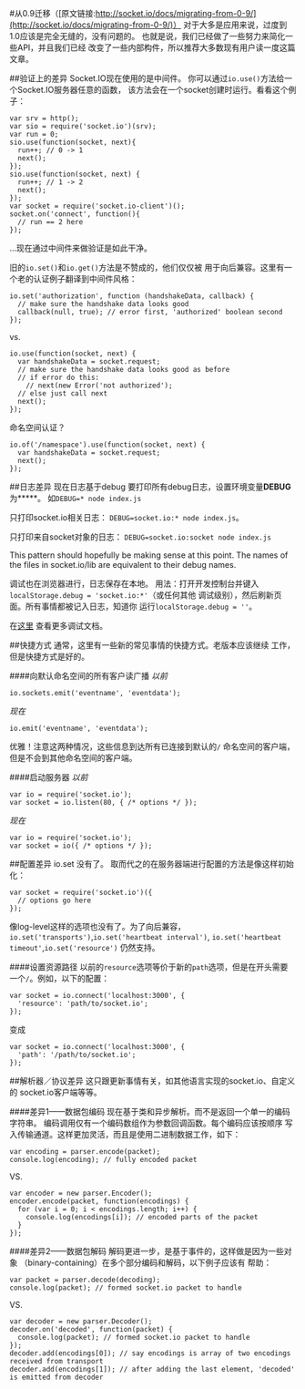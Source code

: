 #从0.9迁移（[原文链接:http://socket.io/docs/migrating-from-0-9/](http://socket.io/docs/migrating-from-0-9/)）
对于大多是应用来说，过度到1.0应该是完全无缝的，没有问题的。
也就是说，我们已经做了一些努力来简化一些API，并且我们已经
改变了一些内部构件，所以推荐大多数现有用户读一度这篇文章。

##验证上的差异
Socket.IO现在使用的是中间件。
你可以通过`io.use()`方法给一个Socket.IO服务器任意的函数，
该方法会在一个socket创建时运行。看看这个例子：

    var srv = http();
    var sio = require('socket.io')(srv);
    var run = 0;
    sio.use(function(socket, next){
      run++; // 0 -> 1
      next();
    });
    sio.use(function(socket, next) {
      run++; // 1 -> 2
      next();
    });
    var socket = require('socket.io-client')();
    socket.on('connect', function(){
      // run == 2 here
    });
…现在通过中间件来做验证是如此干净。

旧的`io.set()`和`io.get()`方法是不赞成的，他们仅仅被
用于向后兼容。这里有一个老的认证例子翻译到中间件风格：

    io.set('authorization', function (handshakeData, callback) {
      // make sure the handshake data looks good
      callback(null, true); // error first, 'authorized' boolean second
    });

vs.

    io.use(function(socket, next) {
      var handshakeData = socket.request;
      // make sure the handshake data looks good as before
      // if error do this:
        // next(new Error('not authorized');
      // else just call next
      next();
    });

命名空间认证？

    io.of('/namespace').use(function(socket, next) {
      var handshakeData = socket.request;
      next();
    });


##日志差异
现在日志基于debug
要打印所有debug日志，设置环境变量**DEBUG**为*****。
如`DEBUG=* node index.js`

只打印socket.io相关日志：
`DEBUG=socket.io:* node index.js`。

只打印来自socket对象的日志：
`DEBUG=socket.io:socket node index.js`

This pattern should hopefully be making sense
at this point. The names of the files in
socket.io/lib are equivalent to their debug names.

调试也在浏览器进行，日志保存在本地。
用法：打开开发控制台并键入
`localStorage.debug = 'socket.io:*'`（或任何其他
调试级别），然后刷新页面。所有事情都被记入日志，知道你
运行`localStorage.debug = ''`。

在[这里](https://www.npmjs.org/package/debug)
查看更多调试文档。


##快捷方式
通常，这里有一些新的常见事情的快捷方式。老版本应该继续
工作，但是快捷方式是好的。

####向默认命名空间的所有客户读广播
*以前*

    io.sockets.emit('eventname', 'eventdata');

*现在*

    io.emit('eventname', 'eventdata');

优雅！注意这两种情况，这些信息到达所有已连接到默认的`/`
命名空间的客户端，但是不会到其他命名空间的客户端。

####启动服务器
*以前*

    var io = require('socket.io');
    var socket = io.listen(80, { /* options */ });

*现在*

    var io = require('socket.io');
    var socket = io({ /* options */ });

##配置差异
io.set 没有了。
取而代之的在服务器端进行配置的方法是像这样初始化：

    var socket = require('socket.io')({
      // options go here
    });

像log-level这样的选项也没有了。为了向后兼容，
`io.set('transports')`,`io.set('heartbeat interval')`,
`io.set('heartbeat timeout'`,`io.set('resource')`
仍然支持。

####设置资源路径
以前的`resource`选项等价于新的`path`选项，但是在开头需要
一个`/`。例如，以下的配置：

    var socket = io.connect('localhost:3000', {
      'resource': 'path/to/socket.io';
    });
变成

    var socket = io.connect('localhost:3000', {
      'path': '/path/to/socket.io';
    });


##解析器／协议差异
这只跟更新事情有关，如其他语言实现的socket.io、自定义的
socket.io客户端等等。

####差异1——数据包编码
现在基于类和异步解析。而不是返回一个单一的编码字符串。
编码调用仅有一个编码数组作为参数回调函数。每个编码应该按顺序
写入传输通道。这样更加灵活，而且是使用二进制数据工作，如下：

    var encoding = parser.encode(packet);
    console.log(encoding); // fully encoded packet
VS.

    var encoder = new parser.Encoder();
    encoder.encode(packet, function(encodings) {
      for (var i = 0; i < encodings.length; i++) {
        console.log(encodings[i]); // encoded parts of the packet
      }
    });

####差异2——数据包解码
解码更进一步，是基于事件的，这样做是因为一些对象
（binary-containing）在多个部分编码和解码，以下例子应该有
帮助：

    var packet = parser.decode(decoding);
    console.log(packet); // formed socket.io packet to handle

VS.

    var decoder = new parser.Decoder();
    decoder.on('decoded', function(packet) {
      console.log(packet); // formed socket.io packet to handle
    });
    decoder.add(encodings[0]); // say encodings is array of two encodings received from transport
    decoder.add(encodings[1]); // after adding the last element, 'decoded' is emitted from decoder
